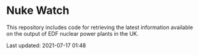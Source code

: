 # Nuke Watch

This repository includes code for retrieving the latest information available on the output of EDF nuclear power plants in the UK.

Last updated: 2021-07-17 01:48